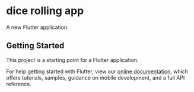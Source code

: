 # dice rolling app

A new Flutter application.

## Getting Started

This project is a starting point for a Flutter application.




For help getting started with Flutter, view our
[online documentation](https://flutter.dev/docs), which offers tutorials,
samples, guidance on mobile development, and a full API reference.
